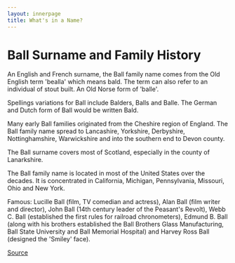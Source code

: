 ```yaml
---
layout: innerpage
title: What's in a Name?
---
```

# Ball Surname and Family History

An English and French surname, the Ball family name comes from the Old English term 'bealla' which means bald. The term can also refer to an individual of stout built. An Old Norse form of 'balle'.

Spellings variations for Ball include Balders, Balls and Balle. The German and Dutch form of Ball would be written Bald.

Many early Ball families originated from the Cheshire region of England. The Ball family name spread to Lancashire, Yorkshire, Derbyshire, Nottinghamshire, Warwickshire and into the southern end to Devon county.

The Ball surname covers most of Scotland, especially in the county of Lanarkshire.

The Ball family name is located in most of the United States over the decades. It is concentrated in California, Michigan, Pennsylvania, Missouri, Ohio and New York.

Famous: Lucille Ball (film, TV comedian and actress), Alan Ball (film writer and director), John Ball (14th century leader of the Peasant's Revolt), Webb C. Ball (established the first rules for railroad chronometers), Edmund B. Ball (along with his brothers established the Ball Brothers Glass Manufacturing, Ball State University and Ball Memorial Hospital) and Harvey Ross Ball (designed the 'Smiley' face).  

[Source](http://www.familytree.com/surnames/Ball "Permalink to Ball Surname and Family History")

